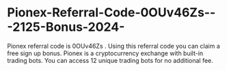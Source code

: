 # Pionex-Referral-Code-0OUv46Zs---2125-Bonus-2024-
Pionex referral code is 0OUv46Zs . Using this referral code you can claim a free sign up bonus. Pionex is a cryptocurrency exchange with built-in trading bots. You can access 12 unique trading bots for no additional fee.

